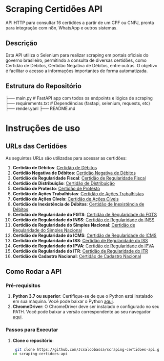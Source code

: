 # Scraping Certidões API

API HTTP para consultar 16 certidões a partir de um CPF ou CNPJ, pronta para integração com n8n, WhatsApp e outros sistemas.

## Descrição

Esta API utiliza o Selenium para realizar scraping em portais oficiais do governo brasileiro, permitindo a consulta de diversas certidões, como Certidão de Débitos, Certidão Negativa de Débitos, entre outras. O objetivo é facilitar o acesso a informações importantes de forma automatizada.

## Estrutura do Repositório
├── main.py # FastAPI app com todos os endpoints e lógica de scraping 
├── requirements.txt # Dependências (fastapi, selenium, requests, etc) 
├── render.yanl 
├── README.md 
# Instruções de uso


## URLs das Certidões

As seguintes URLs são utilizadas para acessar as certidões:

1. **Certidão de Débitos**: [Certidão de Débitos](https://www.gov.br/receitafederal/pt-br/assuntos/servicos/certidoes/certidao-de-debitos)
2. **Certidão Negativa de Débitos**: [Certidão Negativa de Débitos](https://www.gov.br/receitafederal/pt-br/assuntos/servicos/certidoes/certidao-negativa-de-debitos)
3. **Certidão de Regularidade Fiscal**: [Certidão de Regularidade Fiscal](https://www.gov.br/receitafederal/pt-br/assuntos/servicos/certidoes/certidao-de-regularidade-fiscal)
4. **Certidão de Distribuição**: [Certidão de Distribuição](https://www.tjsp.jus.br/CertidaoDistribuicao)
5. **Certidão de Protesto**: [Certidão de Protesto](https://www.protesto.com.br/certidao)
6. **Certidão de Ações Trabalhistas**: [Certidão de Ações Trabalhistas](https://www.trt1.jus.br/consultas/certidao)
7. **Certidão de Ações Cíveis**: [Certidão de Ações Cíveis](https://www.tjsp.jus.br/CertidaoAcoesCiveis)
8. **Certidão de Inexistência de Débitos**: [Certidão de Inexistência de Débitos](https://www.gov.br/receitafederal/pt-br/assuntos/servicos/certidoes/certidao-inexistencia-de-debitos)
9. **Certidão de Regularidade do FGTS**: [Certidão de Regularidade do FGTS](https://www.gov.br/fgts/pt-br/consultas/certidao)
10. **Certidão de Regularidade do INSS**: [Certidão de Regularidade do INSS](https://www.gov.br/inss/pt-br/consultas/certidao)
11. **Certidão de Regularidade do Simples Nacional**: [Certidão de Regularidade do Simples Nacional](https://www.gov.br/receitafederal/pt-br/assuntos/servicos/certidoes/certidao-simples-nacional)
12. **Certidão de Regularidade do ICMS**: [Certidão de Regularidade do ICMS](https://www.gov.br/receitafederal/pt-br/assuntos/servicos/certidoes/certidao-icms)
13. **Certidão de Regularidade do ISS**: [Certidão de Regularidade do ISS](https://www.gov.br/receitafederal/pt-br/assuntos/servicos/certidoes/certidao-iss)
14. **Certidão de Regularidade do IPVA**: [Certidão de Regularidade do IPVA](https://www.gov.br/receitafederal/pt-br/assuntos/servicos/certidoes/certidao-ipva)
15. **Certidão de Regularidade do ITR**: [Certidão de Regularidade do ITR](https://www.gov.br/receitafederal/pt-br/assuntos/servicos/certidoes/certidao-itr)
16. **Certidão de Cadastro Nacional**: [Certidão de Cadastro Nacional](https://www.gov.br/receitafederal/pt-br/assuntos/servicos/certidoes/certidao-cadastro-nacional)

## Como Rodar a API

### Pré-requisitos

1. **Python 3.7 ou superior**: Certifique-se de que o Python está instalado em sua máquina. Você pode baixar o Python [aqui](https://www.python.org/downloads/).
2. **ChromeDriver**: O ChromeDriver deve ser instalado e configurado no seu PATH. Você pode baixar a versão correspondente ao seu navegador [aqui](https://sites.google.com/chromium.org/driver/).

### Passos para Executar

1. **Clone o repositório**:
   ```bash
    git clone https://github.com/Jcsalcobassa/scraping-certidoes-api.git
   cd scraping-certidoes-api
